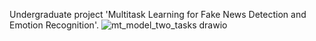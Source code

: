 Undergraduate project 'Multitask Learning for Fake News Detection and Emotion Recognition'.
![mt_model_two_tasks drawio](https://github.com/user-attachments/assets/d10eef7f-6283-4b7b-a1fd-bd2c80d91e9a)
